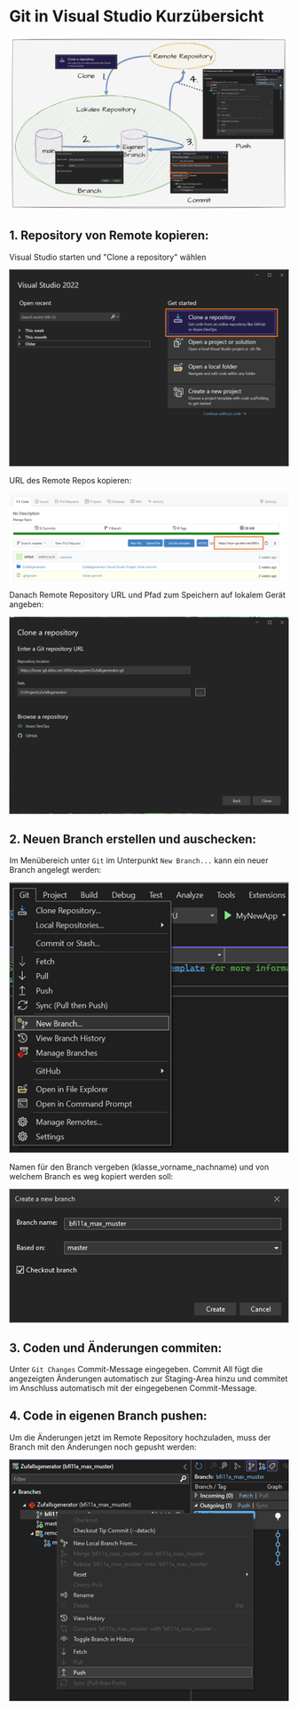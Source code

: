 # Git in Visual Studio Kurzübersicht

![alt text](git_vs_short.png)

## 1. Repository von Remote kopieren:

Visual Studio starten und "Clone a repository" wählen

![alt text](vs_clone_a_repo.png)

URL des Remote Repos kopieren:

![alt text](remote-repo-url.png)

Danach Remote Repository URL und Pfad zum Speichern auf lokalem Gerät angeben:

![alt text](vs_clone_url.png)

## 2. Neuen Branch erstellen und auschecken:

Im Menübereich unter `Git` im Unterpunkt `New Branch...` kann ein neuer Branch angelegt werden:

![alt text](git_new_branch_toolbar.png)

Namen für den Branch vergeben (klasse_vorname_nachname) und von welchem Branch es weg kopiert werden soll:

![alt text](git_create_new_branch.png)

## 3. Coden und Änderungen commiten:

Unter `Git Changes` Commit-Message eingegeben. Commit All fügt die angezeigten Änderungen automatisch zur Staging-Area hinzu und commitet im Anschluss automatisch mit der eingegebenen Commit-Message.

## 4. Code in eigenen Branch pushen:

Um die Änderungen jetzt im Remote Repository hochzuladen, muss der Branch mit den Änderungen noch gepusht werden:

![alt text](git_push_branch.png)